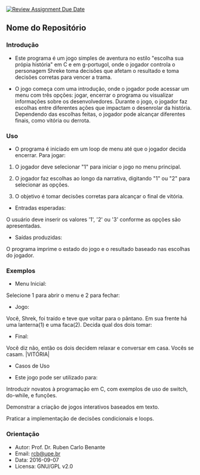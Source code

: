[![Review Assignment Due Date](https://classroom.github.com/assets/deadline-readme-button-22041afd0340ce965d47ae6ef1cefeee28c7c493a6346c4f15d667ab976d596c.svg)](https://classroom.github.com/a/Una5IRus)
## Nome do Repositório

### Introdução

* Este programa é um jogo simples de aventura no estilo "escolha sua própia história" em C e em g-portugol, onde o jogador controla o personagem Shreke toma decisões que afetam o resultado e toma decisões corretas para vencer a trama.

* O jogo começa com uma introdução, onde o jogador pode acessar um menu com três opções: jogar, encerrar o programa ou visualizar informações sobre os desenvolvedores. Durante o jogo, o jogador faz escolhas entre diferentes ações que impactam o desenrolar da história. Dependendo das escolhas feitas, o jogador pode alcançar diferentes finais, como vitória ou derrota.


### Uso

* O programa é iniciado em um loop de menu até que o jogador decida encerrar. Para jogar:

1. O jogador deve selecionar "1" para iniciar o jogo no menu principal.

2. O jogador faz escolhas ao longo da narrativa, digitando "1" ou "2" para selecionar as opções.

3. O objetivo é tomar decisões corretas para alcançar o final de vitória.


* Entradas esperadas:

O usuário deve inserir os valores '1', '2' ou '3' conforme as opções são apresentadas.


* Saídas produzidas:

O programa imprime o estado do jogo e o resultado baseado nas escolhas do jogador.

### Exemplos

* Menu Inicial:

Selecione 1 para abrir o menu e 2 para fechar:

* Jogo:

Você, Shrek, foi traído e teve que voltar para o pântano.
Em sua frente há uma lanterna(1) e uma faca(2). Decida qual dos dois tomar:

* Final:

Você diz não, então os dois decidem relaxar e conversar em casa. Vocês se casam. |VITÓRIA|

* Casos de Uso

* Este jogo pode ser utilizado para:

Introduzir novatos à programação em C, com exemplos de uso de switch, do-while, e funções.

Demonstrar a criação de jogos interativos baseados em texto.

Praticar a implementação de decisões condicionais e loops.

### Orientação

* Autor: Prof. Dr. Ruben Carlo Benante
* Email: rcb@upe.br
* Data: 2016-09-07
* Licensa: GNU/GPL v2.0

